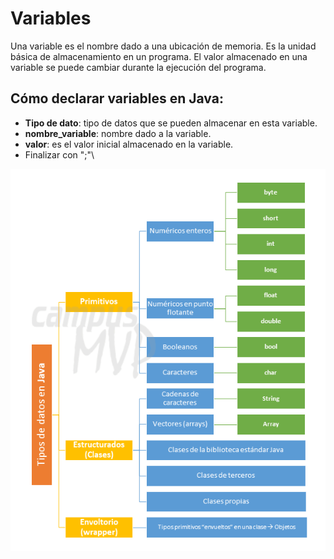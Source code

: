 # Variables

Una variable es el nombre dado a una ubicación de memoria. Es la unidad básica de almacenamiento en un programa. El valor almacenado en una variable se puede cambiar durante la ejecución del programa.

## Cómo declarar variables en Java:

- **Tipo de dato**: tipo de datos que se pueden almacenar en esta variable.
- **nombre_variable**: nombre dado a la variable.
- **valor**: es el valor inicial almacenado en la variable.
- Finalizar con ";"\

![Tipos de datos](./variables.png)
